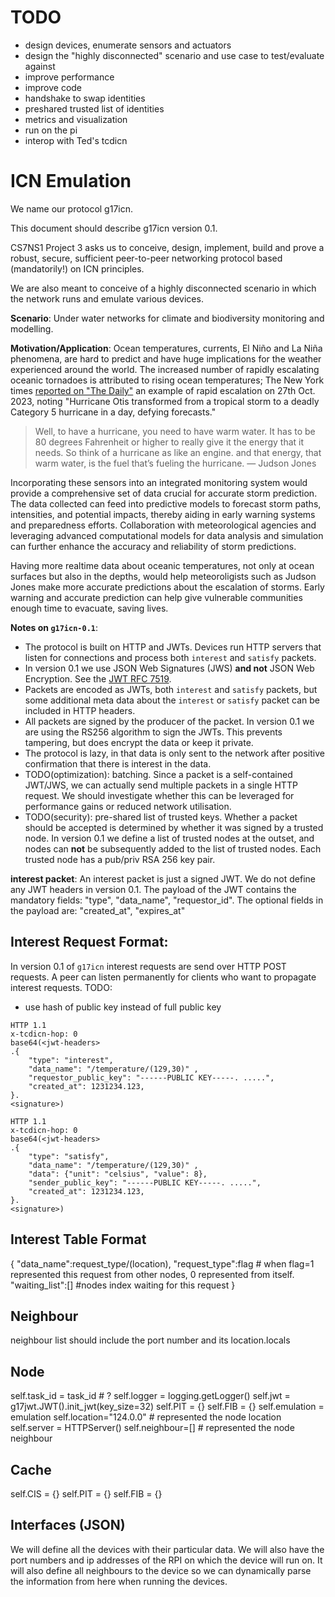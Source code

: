 # TODO
- design devices, enumerate sensors and actuators
- design the "highly disconnected" scenario and use case to test/evaluate against
- improve performance
- improve code
- handshake to swap identities
- preshared trusted list of identities
- metrics and visualization
- run on the pi
- interop with Ted's tcdicn


# ICN Emulation

We name our protocol g17icn.

This document should describe g17icn version 0.1.

CS7NS1 Project 3 asks us to conceive, design, implement, build and prove a robust, secure, sufficient peer-to-peer networking protocol based (mandatorily!) on ICN principles.

We are also meant to conceive of a highly disconnected scenario in which the network runs and emulate various devices.

**Scenario**: Under water networks for climate and biodiversity monitoring and modelling.

**Motivation/Application**: Ocean temperatures, currents, El Niño and La Niña phenomena, are hard to predict and have huge implications for the weather experienced around the world. The increased number of rapidly escalating oceanic tornadoes is attributed to rising ocean temperatures; The New York times [reported on "The Daily"](https://www.nytimes.com/2023/10/27/podcasts/the-daily/hurricane-otis.html?showTranscript=1) an example of rapid escalation on 27th Oct. 2023, noting "Hurricane Otis transformed from a tropical storm to a deadly Category 5 hurricane in a day, defying forecasts."
> Well, to have a hurricane, you need to have warm water. It has to be 80 degrees Fahrenheit or higher to really give it the energy that it needs. So think of a hurricane as like an engine. and that energy, that warm water, is the fuel that’s fueling the hurricane.
> — Judson Jones


Incorporating these sensors into an integrated monitoring system would provide a comprehensive set of data crucial for accurate storm prediction. The data collected can feed into predictive models to forecast storm paths, intensities, and potential impacts, thereby aiding in early warning systems and preparedness efforts. Collaboration with meteorological agencies and leveraging advanced computational models for data analysis and simulation can further enhance the accuracy and reliability of storm predictions.


Having more realtime data about oceanic temperatures, not only at ocean surfaces but also in the depths, would help meteoroligists such as Judson Jones make more accurate predictions about the escalation of storms. Early warning and accurate prediction can help give vulnerable communities enough time to evacuate, saving lives.

**Notes on `g17icn-0.1`**:
- The protocol is built on HTTP and JWTs. Devices run HTTP servers that listen for connections and process both `interest` and `satisfy` packets.
- In version 0.1 we use JSON Web Signatures (JWS) **and not** JSON Web Encryption. See the [JWT RFC 7519](https://datatracker.ietf.org/doc/html/rfc7519).
- Packets are encoded as JWTs, both `interest` and `satisfy` packets, but some additional meta data about the `interest` or `satisfy` packet can be included in HTTP headers.
- All packets are signed by the producer of the packet. In version 0.1 we are using the RS256 algorithm to sign the JWTs. This prevents tampering, but does encrypt the data or keep it private.
- The protocol is lazy, in that data is only sent to the network after positive confirmation that there is interest in the data.
- TODO(optimization): batching. Since a packet is a self-contained JWT/JWS, we can actually send multiple packets in a single HTTP request. We should investigate whether this can be leveraged for performance gains or reduced network utilisation.
- TODO(security): pre-shared list of trusted keys. Whether a packet should be accepted is determined by whether it was signed by a trusted node. In version 0.1 we define a list of trusted nodes at the outset, and nodes can **not** be subsequently added to the list of trusted nodes. Each trusted node has a pub/priv RSA 256 key pair.


**interest packet**: An interest packet is just a signed JWT. We do not define any JWT headers in version 0.1. The payload of the JWT contains the mandatory fields: "type", "data_name", "requestor_id".
The optional fields in the payload are: "created_at", "expires_at"

## Interest Request Format:
In version 0.1 of `g17icn` interest requests are send over HTTP POST requests.
A peer can listen permanently for clients who want to propagate interest requests.
TODO:
- use hash of public key instead of full public key
```http
HTTP 1.1
x-tcdicn-hop: 0
base64(<jwt-headers>
.{
    "type": "interest",
    "data_name": "/temperature/(129,30)" ,
    "requestor_public_key": "------PUBLIC KEY-----. .....",
    "created_at": 1231234.123,
}.
<signature>)
```

```http
HTTP 1.1
x-tcdicn-hop: 0
base64(<jwt-headers>
.{
    "type": "satisfy",
    "data_name": "/temperature/(129,30)" ,
    "data": {"unit": "celsius", "value": 8},
    "sender_public_key": "------PUBLIC KEY-----. .....",
    "created_at": 1231234.123,
}.
<signature>)
```

## Interest Table Format

{
    "data_name":request_type/(location),
    "request_type":flag  # when flag=1 represented this request from other nodes, 0 represented from itself.
    "waiting_list":[]   #nodes index waiting for this request
}

## Neighbour 

neighbour list should include the port number and its location.locals

## Node

self.task_id = task_id  # ?
self.logger = logging.getLogger()
self.jwt = g17jwt.JWT().init_jwt(key_size=32)
self.PIT = {}
self.FIB = {}
self.emulation = emulation
self.location="124.0.0" # represented the node location
self.server = HTTPServer()
self.neighbour=[] # represented the node neighbour

## Cache

self.CIS = {}
self.PIT = {}
self.FIB = {}

## Interfaces (JSON)

We will define all the devices with their particular data. We will also have the port numbers and ip addresses of the RPI on which the device will run on. It will also define all neighbours to the device so we can dynamically parse the information from here when running the devices.